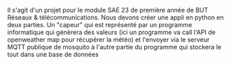 Il s'agit d'un projet pour le module SAE 23 de première année de BUT Réseaux & télécommunications. Nous devons créer une appli en python en deux parties. Un "capeur" qui est représenté par un programme informatique qui génèrera des valeurs (ici un programme va call l'API de openweather map pour récupérer la météo) et l'envoyer via le serveur MQTT publique de mosquito à l'autre partie du programme qui stockera le tout dans une base de données 

